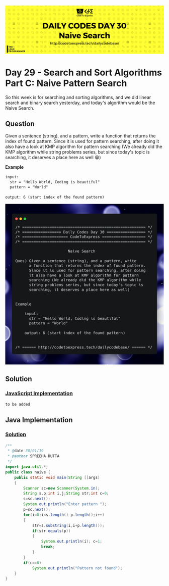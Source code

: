 ![cover](./cover.png)

# Day 29 - Search and Sort Algorithms Part C: Naive Pattern Search

So this week is for searching and sorting algorithms, and we did linear search and binary search yesterday, and today's algorithm would be the Naive Search.

## Question

Given a sentence (string), and a pattern, write a function that returns the index of found pattern. Since it is used for pattern searching, after doing it also have a look at KMP algorithm for pattern searching (We already did the KMP algorithm while string problems series, but since today's topic is searching, it deserves a place here as well 😁)

**Example**

```
input: 
  str = "Hello World, Coding is beautiful"
  pattern = "World"

output: 6 (start index of the found pattern)
```

![ques](./ques.png)

## Solution

### [JavaScript Implementation](./JavaScript/binary.js)

```js
to be added
```

## Java Implementation

### [Solution](./Java/naive.java)

```java
/**
 * @date 30/01/19
 * @author SPREEHA DUTTA
 */
import java.util.*;
public class naive {
    public static void main(String []args)
    {
        Scanner sc=new Scanner(System.in);
        String s,p;int i,j;String str;int c=0;
        s=sc.next();
        System.out.println("Enter pattern ");
        p=sc.next();
        for(i=0;i<s.length()-p.length();i++)
        {
            str=s.substring(i,i+p.length());
            if(str.equals(p))
            {
                System.out.println(i); c=1;
                break;
            }
        }
        if(c==0)
            System.out.println("Pattern not found");
    }
}
```